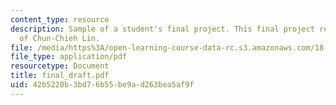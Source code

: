 ```yaml
---
content_type: resource
description: Sample of a student's final project. This final project report courtesy
  of Chun-Chieh Lin.
file: /media/https%3A/open-learning-course-data-rc.s3.amazonaws.com/18-413-error-correcting-codes-laboratory-spring-2004/42b5220b3bd76b55be9ad263bea5af9f_final_draft.pdf
file_type: application/pdf
resourcetype: Document
title: final_draft.pdf
uid: 42b5220b-3bd7-6b55-be9a-d263bea5af9f
---
```


